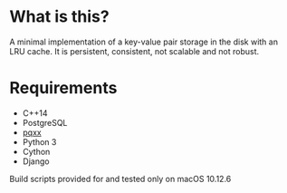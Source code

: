 # What is this?
A minimal implementation of a key-value pair storage in the disk with an LRU cache. It is persistent, consistent, not scalable and not robust.

# Requirements
- C++14
- PostgreSQL
- [pqxx](http://pqxx.org/development/libpqxx/)
- Python 3
- Cython
- Django

Build scripts provided for and tested only on macOS 10.12.6